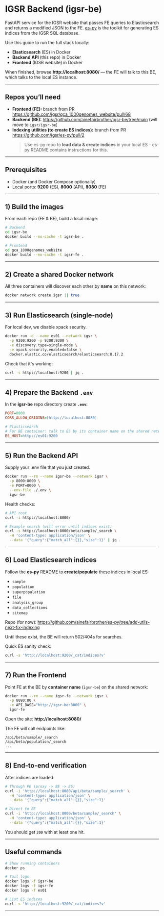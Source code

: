 # IGSR Backend (igsr-be)

FastAPI service for the IGSR website that passes FE queries to Elasticsearch and returns a modified JSON to the FE.
[es-py](https://github.com/igsr/es-py) is the toolkit for generating ES indices from the IGSR SQL database.

Use this guide to run the full stack locally:

- **Elasticsearch** (ES) in Docker
- **Backend API** (this repo) in Docker
- **Frontend** (IGSR website) in Docker

When finished, browse **http://localhost:8080/** — the FE will talk to this BE, which talks to the local ES instance.

---

## Repos you’ll need

- **Frontend (FE):** branch from PR https://github.com/igsr/gca_1000genomes_website/pull/68
- **Backend (BE):** https://github.com/ainefairbrother/igsr-be/tree/main (will move to `igsr/igsr-be`)
- **Indexing utilities (to create ES indices):** branch from PR https://github.com/igsr/es-py/pull/2
  > Use es-py repo to **load data & create indices** in your local ES - es-py README contains instructions for this.

---

## Prerequisites

- Docker (and Docker Compose optionally)
- Local ports: **9200** (ES), **8000** (API), **8080** (FE)

---

## 1) Build the images

From each repo (FE & BE), build a local image:

```bash
# Backend
cd igsr-be
docker build --no-cache -t igsr-be .

# Frontend
cd gca_1000genomes_website
docker build --no-cache -t igsr-fe .
```

---

## 2) Create a shared Docker network

All three containers will discover each other by **name** on this network:

```bash
docker network create igsr || true
```

---

## 3) Run Elasticsearch (single-node)

For local dev, we disable xpack security.

```bash
docker run -d --name es01 --network igsr \
  -p 9200:9200 -p 9300:9300 \
  -e discovery.type=single-node \
  -e xpack.security.enabled=false \
  docker.elastic.co/elasticsearch/elasticsearch:8.17.2
```

Check that it's working:

```bash
curl -s http://localhost:9200 | jq .
```

---

## 4) Prepare the Backend `.env`

In the **igsr-be** repo directory create **`.env`**:

```ini
PORT=8000
CORS_ALLOW_ORIGINS=[http://localhost:8080]

# Elasticsearch
# For BE container: talk to ES by its container name on the shared network
ES_HOST=http://es01:9200
```

---

## 5) Run the Backend API

Supply your .env file that you just created.

```bash
docker run --rm --name igsr-be --network igsr \
  -p 8000:8000 \
  -e PORT=8000 \
  --env-file ./.env \
  igsr-be
```

Health checks:

```bash
# API root
curl -i http://localhost:8000/

# Example search (will error until indices exist)
curl -s http://localhost:8000/beta/sample/_search \
  -H 'content-type: application/json' \
  --data '{"query":{"match_all":{}},"size":1}' | jq .
```

---

## 6) Load Elasticsearch indices

Follow the **es-py** README to **create/populate** these indices in local ES:

- `sample`
- `population`
- `superpopulation`
- `file`
- `analysis_group`
- `data_collections`
- `sitemap`

Repo (for now): https://github.com/ainefairbrother/es-py/tree/add-utils-next-fix-indexing

Until these exist, the BE will return 502/404s for searches.

Quick ES sanity check:

```bash
curl -s 'http://localhost:9200/_cat/indices?v'
```

---

## 7) Run the Frontend

Point FE at the BE by **container name** (`igsr-be`) on the shared network:

```bash
docker run --rm --name igsr-fe --network igsr \
  -p 8080:80 \
  -e API_BASE="http://igsr-be:8000" \
  igsr-fe
```

Open the site: **http://localhost:8080/**

The FE will call endpoints like:

```
/api/beta/sample/_search
/api/beta/population/_search
...
```

---

## 8) End-to-end verification

After indices are loaded:

```bash
# Through FE (proxy -> BE -> ES)
curl -i 'http://localhost:8080/api/beta/sample/_search' \
  -H 'content-type: application/json' \
  --data '{"query":{"match_all":{}},"size":1}'

# Direct to BE
curl -i 'http://localhost:8000/beta/sample/_search' \
  -H 'content-type: application/json' \
  --data '{"query":{"match_all":{}},"size":1}'
```

You should get `200` with at least one hit.

---

## Useful commands

```bash
# Show running containers
docker ps

# Tail logs
docker logs -f igsr-be
docker logs -f igsr-fe
docker logs -f es01

# List ES indices
curl -s 'http://localhost:9200/_cat/indices?v'
```

---
